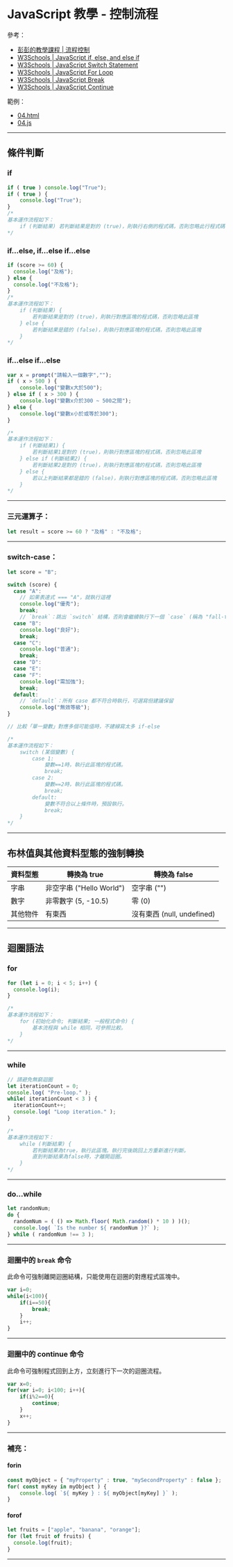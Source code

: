 # JavaScript 教學 - 控制流程

參考：
* [彭彭的教學課程 | 流程控制](https://docs.google.com/presentation/d/17Atsg0gRhYaSaAMT4ztHxdeoGIui_zNj1vTMsMiWrRw/edit?usp=sharing)
* [W3Schools | JavaScript if, else, and else if](https://www.w3schools.com/js/js_if_else.asp)
* [W3Schools | JavaScript Switch Statement](https://www.w3schools.com/js/js_switch.asp)
* [W3Schools | JavaScript For Loop](https://www.w3schools.com/js/js_loops.asp)
* [W3Schools | JavaScript Break](https://www.w3schools.com/js/js_break.asp)
* [W3Schools | JavaScript Continue](https://www.w3schools.com/js/js_continue.asp)

範例：
* [04.html](../demo/04.html)
* [04.js](../demo/04.js)

---


## 條件判斷

### if
```js
if ( true ) console.log("True");
if ( true ) {
    console.log("True");
}
/*
基本運作流程如下：
    if (判斷結果) 若判斷結果是對的 (true)，則執行右側的程式碼，否則忽略此行程式碼
*/
```

### if...else, if...else if...else
```js
if (score >= 60) {
  console.log("及格");
} else {
  console.log("不及格");
}
/*
基本運作流程如下：
    if (判斷結果) {
        若判斷結果是對的 (true)，則執行對應區塊的程式碼，否則忽略此區塊
    } else {
        若判斷結果是錯的 (false)，則執行對應區塊的程式碼，否則忽略此區塊
    }
*/
```

### if...else if...else
```js
var x = prompt("請輸入一個數字","");
if ( x > 500 ) {
	console.log("變數x大於500");
} else if ( x > 300 ) {
	console.log("變數x介於300 ~ 500之間");
} else {
	console.log("變數x小於或等於300");
}

/*
基本運作流程如下：
    if (判斷結果1) {
        若判斷結果1是對的 (true)，則執行對應區塊的程式碼，否則忽略此區塊
    } else if (判斷結果2) {
        若判斷結果2是對的 (true)，則執行對應區塊的程式碼，否則忽略此區塊
    } else {
        若以上判斷結果都是錯的 (false)，則執行對應區塊的程式碼，否則忽略此區塊
    }
*/
```

---

### 三元運算子：
```js
let result = score >= 60 ? "及格" : "不及格";
```

---

### switch-case：
```js
let score = "B";

switch (score) {
  case "A":
    // 如果表達式 === "A"，就執行這裡
    console.log("優秀");
    break;
    // `break`：跳出 `switch` 結構，否則會繼續執行下一個 `case` (稱為 "fall-through" 現象)
  case "B":
    console.log("良好");
    break;
  case "C":
    console.log("普通");
    break;
  case "D":
  case "E":
  case "F":
    console.log("需加強");
    break;
  default:
    // `default`：所有 case 都不符合時執行，可選寫但建議保留
    console.log("無效等級");
}

// 比較「單一變數」對應多個可能值時，不建線寫太多 if-else

/*
基本運作流程如下：
    switch (某個變數) {
        case 1: 
            變數==1時，執行此區塊的程式碼。
            break;
        case 2: 
            變數==2時，執行此區塊的程式碼。
            break;
        default: 
            變數不符合以上條件時，預設執行。
            break;
    }
*/
```

---

## 布林值與其他資料型態的強制轉換
| 資料型態 | 轉換為 true | 轉換為 false |
| ------- | ----------- | ----------- |
|  字串    | 非空字串 ("Hello World") | 空字串 ("") |
| 數字     | 非零數字 (5, -10.5)  | 零 (0) |
| 其他物件 | 有東西 | 沒有東西 (null, undefined) |


---

## 迴圈語法
### for
```js
for (let i = 0; i < 5; i++) {
  console.log(i);
}

/*
基本運作流程如下：
    for (初始化命令; 判斷結果; 一般程式命令) {
        基本流程與 while 相同，可參照比較。
    }
*/
```

---

### while
```js
// 請避免無窮迴圈
let iterationCount = 0;
console.log( "Pre-loop." );
while( iterationCount < 3 ) {
  iterationCount++;
  console.log( "Loop iteration." );
}

/*
基本運作流程如下：
    while (判斷結果) {
        若判斷結果為true，執行此區塊。執行完後跳回上方重新進行判斷。
        直到判斷結果為false時，才離開迴圈。
    }
*/
```

---

### do...while
```js
let randomNum;
do {
  randomNum = ( () => Math.floor( Math.random() * 10 ) )();
  console.log( `Is the number ${ randomNum }?` );
} while ( randomNum !== 3 );
```

---

### 迴圈中的 `break` 命令
此命令可強制離開迴圈結構，只能使用在迴圈的對應程式區塊中。
```js
var i=0;
while(i<100){
	if(i==50){
		break;
	}
	i++;
}
```

---

### 迴圈中的 continue 命令
此命令可強制程式回到上方，立刻進行下一次的迴圈流程。
```js
var x=0;
for(var i=0; i<100; i++){
	if(i%2==0){
		continue;
	}
	x++;
}
```

---

### 補充：

#### forin
```js
const myObject = { "myProperty" : true, "mySecondProperty" : false };
for( const myKey in myObject ) {
    console.log( `${ myKey } : ${ myObject[myKey] }` );
}
```

#### forof
```js
let fruits = ["apple", "banana", "orange"];
for (let fruit of fruits) {
  console.log(fruit);
}
```

---
